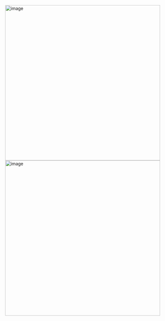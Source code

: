 <img width="500" alt="image" src="https://github.com/KidPudel/python-lookup/assets/63263301/f7a4b15e-1e26-4df4-ac27-84d62ade6cad">
<img width="500" alt="image" src="https://github.com/KidPudel/python-lookup/assets/63263301/3f07afc8-ba7d-4274-823f-6a061a6b957c">
